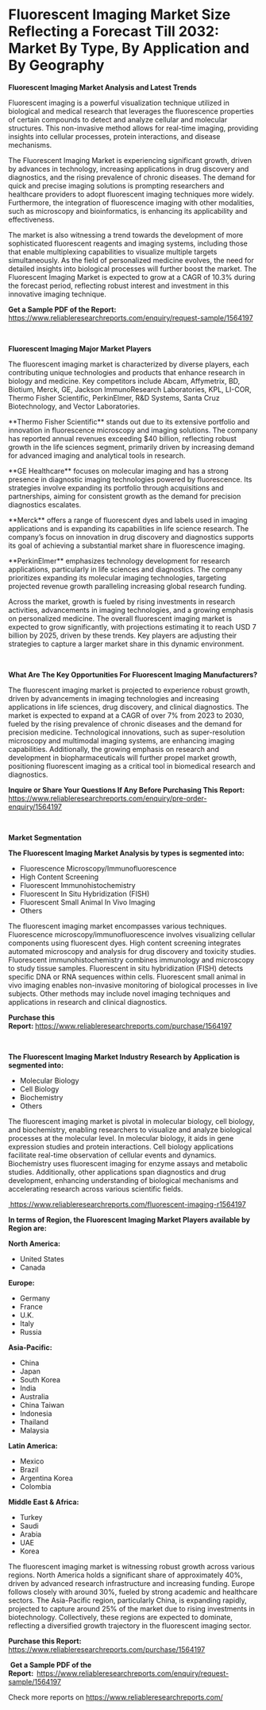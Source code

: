 <p><h1>Fluorescent Imaging Market Size Reflecting a Forecast Till 2032: Market By Type, By Application and By Geography</h1></p><p><strong>Fluorescent Imaging Market Analysis and Latest Trends</strong></p>
<p><p>Fluorescent imaging is a powerful visualization technique utilized in biological and medical research that leverages the fluorescence properties of certain compounds to detect and analyze cellular and molecular structures. This non-invasive method allows for real-time imaging, providing insights into cellular processes, protein interactions, and disease mechanisms.</p><p>The Fluorescent Imaging Market is experiencing significant growth, driven by advances in technology, increasing applications in drug discovery and diagnostics, and the rising prevalence of chronic diseases. The demand for quick and precise imaging solutions is prompting researchers and healthcare providers to adopt fluorescent imaging techniques more widely. Furthermore, the integration of fluorescence imaging with other modalities, such as microscopy and bioinformatics, is enhancing its applicability and effectiveness.</p><p>The market is also witnessing a trend towards the development of more sophisticated fluorescent reagents and imaging systems, including those that enable multiplexing capabilities to visualize multiple targets simultaneously. As the field of personalized medicine evolves, the need for detailed insights into biological processes will further boost the market. The Fluorescent Imaging Market is expected to grow at a CAGR of 10.3% during the forecast period, reflecting robust interest and investment in this innovative imaging technique.</p></p>
<p><strong>Get a Sample PDF of the Report:&nbsp;</strong> <a href="https://www.reliableresearchreports.com/enquiry/request-sample/1564197?utm_campaign=2273&utm_medium=2&utm_source=Github&utm_content=ia&utm_term=03032025&utm_id=fluorescent-imaging">https://www.reliableresearchreports.com/enquiry/request-sample/1564197</a></p>
<p>&nbsp;</p>
<p><strong>Fluorescent Imaging Major Market Players</strong></p>
<p><p>The fluorescent imaging market is characterized by diverse players, each contributing unique technologies and products that enhance research in biology and medicine. Key competitors include Abcam, Affymetrix, BD, Biotium, Merck, GE, Jackson ImmunoResearch Laboratories, KPL, LI-COR, Thermo Fisher Scientific, PerkinElmer, R&D Systems, Santa Cruz Biotechnology, and Vector Laboratories.</p><p>**Thermo Fisher Scientific** stands out due to its extensive portfolio and innovation in fluorescence microscopy and imaging solutions. The company has reported annual revenues exceeding $40 billion, reflecting robust growth in the life sciences segment, primarily driven by increasing demand for advanced imaging and analytical tools in research.</p><p>**GE Healthcare** focuses on molecular imaging and has a strong presence in diagnostic imaging technologies powered by fluorescence. Its strategies involve expanding its portfolio through acquisitions and partnerships, aiming for consistent growth as the demand for precision diagnostics escalates.</p><p>**Merck** offers a range of fluorescent dyes and labels used in imaging applications and is expanding its capabilities in life science research. The company’s focus on innovation in drug discovery and diagnostics supports its goal of achieving a substantial market share in fluorescence imaging.</p><p>**PerkinElmer** emphasizes technology development for research applications, particularly in life sciences and diagnostics. The company prioritizes expanding its molecular imaging technologies, targeting projected revenue growth paralleling increasing global research funding.</p><p>Across the market, growth is fueled by rising investments in research activities, advancements in imaging technologies, and a growing emphasis on personalized medicine. The overall fluorescent imaging market is expected to grow significantly, with projections estimating it to reach USD 7 billion by 2025, driven by these trends. Key players are adjusting their strategies to capture a larger market share in this dynamic environment.</p></p>
<p>&nbsp;</p>
<p><strong>What Are The Key Opportunities For Fluorescent Imaging Manufacturers?</strong></p>
<p><p>The fluorescent imaging market is projected to experience robust growth, driven by advancements in imaging technologies and increasing applications in life sciences, drug discovery, and clinical diagnostics. The market is expected to expand at a CAGR of over 7% from 2023 to 2030, fueled by the rising prevalence of chronic diseases and the demand for precision medicine. Technological innovations, such as super-resolution microscopy and multimodal imaging systems, are enhancing imaging capabilities. Additionally, the growing emphasis on research and development in biopharmaceuticals will further propel market growth, positioning fluorescent imaging as a critical tool in biomedical research and diagnostics.</p></p>
<p><strong>Inquire or Share Your Questions If Any Before Purchasing This Report:</strong> <a href="https://www.reliableresearchreports.com/enquiry/pre-order-enquiry/1564197?utm_campaign=2273&utm_medium=2&utm_source=Github&utm_content=ia&utm_term=03032025&utm_id=fluorescent-imaging">https://www.reliableresearchreports.com/enquiry/pre-order-enquiry/1564197</a></p>
<p>&nbsp;</p>
<p><strong>Market Segmentation</strong></p>
<p><strong>The Fluorescent Imaging Market Analysis by types is segmented into:</strong></p>
<p><ul><li>Fluorescence Microscopy/Immunofluorescence</li><li>High Content Screening</li><li>Fluorescent Immunohistochemistry</li><li>Fluorescent In Situ Hybridization (FISH)</li><li>Fluorescent Small Animal In Vivo Imaging</li><li>Others</li></ul></p>
<p><p>The fluorescent imaging market encompasses various techniques. Fluorescence microscopy/immunofluorescence involves visualizing cellular components using fluorescent dyes. High content screening integrates automated microscopy and analysis for drug discovery and toxicity studies. Fluorescent immunohistochemistry combines immunology and microscopy to study tissue samples. Fluorescent in situ hybridization (FISH) detects specific DNA or RNA sequences within cells. Fluorescent small animal in vivo imaging enables non-invasive monitoring of biological processes in live subjects. Other methods may include novel imaging techniques and applications in research and clinical diagnostics.</p></p>
<p><strong>Purchase this Report:&nbsp;</strong><a href="https://www.reliableresearchreports.com/purchase/1564197?utm_campaign=2273&utm_medium=2&utm_source=Github&utm_content=ia&utm_term=03032025&utm_id=fluorescent-imaging">https://www.reliableresearchreports.com/purchase/1564197</a></p>
<p>&nbsp;</p>
<p><strong>The Fluorescent Imaging Market Industry Research by Application is segmented into:</strong></p>
<p><ul><li>Molecular Biology</li><li>Cell Biology</li><li>Biochemistry</li><li>Others</li></ul></p>
<p><p>The fluorescent imaging market is pivotal in molecular biology, cell biology, and biochemistry, enabling researchers to visualize and analyze biological processes at the molecular level. In molecular biology, it aids in gene expression studies and protein interactions. Cell biology applications facilitate real-time observation of cellular events and dynamics. Biochemistry uses fluorescent imaging for enzyme assays and metabolic studies. Additionally, other applications span diagnostics and drug development, enhancing understanding of biological mechanisms and accelerating research across various scientific fields.</p></p>
<p><a href="https://www.reliableresearchreports.com/fluorescent-imaging-r1564197?utm_campaign=2273&utm_medium=2&utm_source=Github&utm_content=ia&utm_term=03032025&utm_id=fluorescent-imaging">&nbsp;https://www.reliableresearchreports.com/fluorescent-imaging-r1564197</a></p>
<p><strong>In terms of Region, the Fluorescent Imaging Market Players available by Region are:</strong></p>
<p>
    <p> <strong> North America: </strong>
        <ul>
            <li>United States</li>
            <li>Canada</li>
        </ul>
        </p> 
    <p> <strong> Europe: </strong>
        <ul>
            <li>Germany</li>
            <li>France</li>
            <li>U.K.</li>
            <li>Italy</li>
            <li>Russia</li>
        </ul>
        </p> 
    <p> <strong> Asia-Pacific: </strong>
        <ul>
            <li>China</li>
            <li>Japan</li>
            <li>South Korea</li>
            <li>India</li>
            <li>Australia</li>
            <li>China Taiwan</li>
            <li>Indonesia</li>
            <li>Thailand</li>
            <li>Malaysia</li>
        </ul>
        </p> 
    <p> <strong> Latin America: </strong>
        <ul>
            <li>Mexico</li>
            <li>Brazil</li>
            <li>Argentina Korea</li>
            <li>Colombia</li>
        </ul>
        </p> 
    <p> <strong> Middle East & Africa: </strong>
        <ul>
            <li>Turkey</li>
            <li>Saudi</li>
            <li>Arabia</li>
            <li>UAE</li>
            <li>Korea</li>
        </ul>
    </p>
    </p>
<p><p>The fluorescent imaging market is witnessing robust growth across various regions. North America holds a significant share of approximately 40%, driven by advanced research infrastructure and increasing funding. Europe follows closely with around 30%, fueled by strong academic and healthcare sectors. The Asia-Pacific region, particularly China, is expanding rapidly, projected to capture around 25% of the market due to rising investments in biotechnology. Collectively, these regions are expected to dominate, reflecting a diversified growth trajectory in the fluorescent imaging sector.</p></p>
<p><strong>Purchase this Report: </strong><a href="https://www.reliableresearchreports.com/purchase/1564197?utm_campaign=2273&utm_medium=2&utm_source=Github&utm_content=ia&utm_term=03032025&utm_id=fluorescent-imaging">https://www.reliableresearchreports.com/purchase/1564197</a></p>
<p>&nbsp;<strong>Get a Sample PDF of the Report:&nbsp;&nbsp;</strong><a href="https://www.reliableresearchreports.com/enquiry/request-sample/1564197?utm_campaign=2273&utm_medium=2&utm_source=Github&utm_content=ia&utm_term=03032025&utm_id=fluorescent-imaging">https://www.reliableresearchreports.com/enquiry/request-sample/1564197</a></p>
<p><strong></strong></p>
<p>Check more reports on <a href="https://www.reliableresearchreports.com/?utm_campaign=2273&utm_medium=2&utm_source=Github&utm_content=ia&utm_term=03032025&utm_id=fluorescent-imaging">https://www.reliableresearchreports.com/</a></p>
